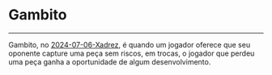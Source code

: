# Gambito
---
Gambito, no [2024-07-06-Xadrez](api/2024/07/2024-07-06-Xadrez.md), é quando um jogador oferece que seu oponente capture uma peça sem riscos, em trocas, o jogador que perdeu uma peça ganha a oportunidade de algum desenvolvimento.